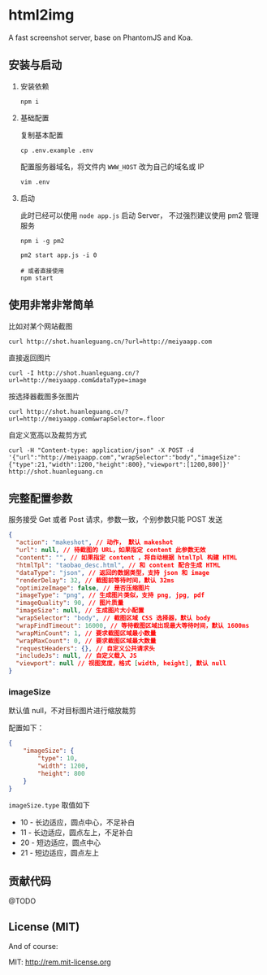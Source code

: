 # html2img

A fast screenshot server, base on PhantomJS and Koa.

## 安装与启动

1. 安装依赖

    ```
    npm i
    ```

2. 基础配置

    复制基本配置

    ```
    cp .env.example .env
    ```

    配置服务器域名，将文件内 `WWW_HOST` 改为自己的域名或 IP

    ```
    vim .env

    ```

3. 启动

    此时已经可以使用 `node app.js` 启动 Server，
    不过强烈建议使用 pm2 管理服务

    ```
    npm i -g pm2

    pm2 start app.js -i 0

    # 或者直接使用
    npm start
    ```


## 使用非常非常简单

比如对某个网站截图

```
curl http://shot.huanleguang.cn/?url=http://meiyaapp.com
```

直接返回图片

```
curl -I http://shot.huanleguang.cn/?url=http://meiyaapp.com&dataType=image
```

按选择器截图多张图片

```
curl http://shot.huanleguang.cn/?url=http://meiyaapp.com&wrapSelector=.floor
```

自定义宽高以及裁剪方式

```
curl -H "Content-type: application/json" -X POST -d '{"url":"http://meiyaapp.com","wrapSelector":"body","imageSize":{"type":21,"width":1200,"height":800},"viewport":[1200,800]}' http://shot.huanleguang.cn
```

## 完整配置参数

服务接受 Get 或者 Post 请求，参数一致，个别参数只能 POST 发送

```json
{
  "action": "makeshot", // 动作， 默认 makeshot
  "url": null, // 待截图的 URL，如果指定 content 此参数无效
  "content": "", // 如果指定 content ，将自动根据 htmlTpl 构建 HTML
  "htmlTpl": "taobao_desc.html", // 和 content 配合生成 HTML
  "dataType": "json", // 返回的数据类型，支持 json 和 image
  "renderDelay": 32, // 截图前等待时间，默认 32ms
  "optimizeImage": false, // 是否压缩图片
  "imageType": "png", // 生成图片类似，支持 png, jpg, pdf
  "imageQuality": 90, // 图片质量
  "imageSize": null, // 生成图片大小配置
  "wrapSelector": "body", // 截图区域 CSS 选择器，默认 body
  "wrapFindTimeout": 16000, // 等待截图区域出现最大等待时间，默认 1600ms
  "wrapMinCount": 1, // 要求截图区域最小数量
  "wrapMaxCount": 0, // 要求截图区域最大数量
  "requestHeaders": {}, // 自定义公共请求头
  "includeJs": null, // 自定义载入 JS
  "viewport": null // 视图宽度，格式 [width, height], 默认 null
}
```

### imageSize

默认值 null，不对目标图片进行缩放裁剪

配置如下：

```json
{
    "imageSize": {
        "type": 10,
        "width": 1200,
        "height": 800
    }
}
```

`imageSize.type` 取值如下

- 10 - 长边适应，圆点中心，不足补白
- 11 - 长边适应，圆点左上，不足补白
- 20 - 短边适应，圆点中心
- 21 - 短边适应，圆点左上


## 贡献代码

@TODO


## License (MIT)

And of course:

MIT: http://rem.mit-license.org
